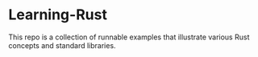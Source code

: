 # Learning-Rust

This repo is a collection of runnable examples that illustrate various Rust concepts and standard libraries.

